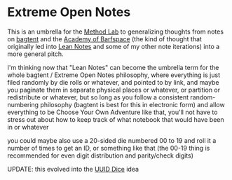 # Extreme Open Notes

This is an umbrella for the [Method Lab](k8m91-rn0z9-449r7-hwfhz-c9wma) to generalizing thoughts from notes on [bagtent](q80bh-jwx0p-rfbtm-09j3w-2vnr3) and the [Academy of Barfspace](n30v4-dw8dc-c98hz-wyaay-1vf8j) (the kind of thought that originally led into [Lean Notes](y063t-8w892-wm8ty-pg17v-k8gwm) and some of my other note iterations) into a more general pitch.

I'm thinking now that "Lean Notes" can become the umbrella term for the whole bagtent / Extreme Open Notes philosophy, where everything is just filed randomly by die rolls or whatever, and pointed to by link, and maybe you paginate them in separate physical places or whatever, or partition or redistribute or whatever, but so long as you follow a consistent random-numbering philosophy (bagtent is best for this in electronic form) and allow everything to be Choose Your Own Adventure like that, you'll not have to stress out about how to keep track of what notebook that would have been in or whatever

you could maybe also use a 20-sided die numbered 00 to 19 and roll it a number of times to get an ID, or something like that (the 00-19 thing is recommended for even digit distribution and parity/check digits)

UPDATE: this evolved into the [UUID Dice][] idea

[UUID Dice]: a1tvq-vsndc-22922-tkzbk-kga03
